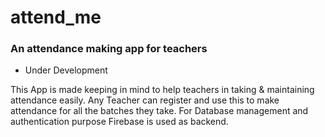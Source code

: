 # attend_me
### An attendance making app for teachers
 - Under Development

This App is made keeping in mind to help teachers in taking & maintaining attendance easily. Any Teacher can register and use this to make attendance for all the batches they take. For Database management and authentication purpose Firebase is used as backend.   

